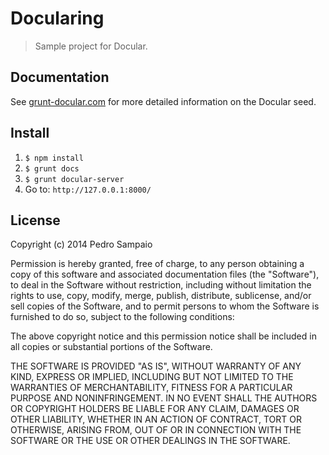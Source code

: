 Docularing
====================

<blockquote>
Sample project for Docular.
</blockquote>

## Documentation

See [grunt-docular.com](http://grunt-docular.com/) for more detailed information on the Docular seed.

## Install

1. `$ npm install`
2. `$ grunt docs`
4. `$ grunt docular-server`
5. Go to: `http://127.0.0.1:8000/`

## License

Copyright (c) 2014 Pedro Sampaio

Permission is hereby granted, free of charge, to any person obtaining
a copy of this software and associated documentation files (the
"Software"), to deal in the Software without restriction, including
without limitation the rights to use, copy, modify, merge, publish,
distribute, sublicense, and/or sell copies of the Software, and to
permit persons to whom the Software is furnished to do so, subject to
the following conditions:

The above copyright notice and this permission notice shall be
included in all copies or substantial portions of the Software.

THE SOFTWARE IS PROVIDED "AS IS", WITHOUT WARRANTY OF ANY KIND,
EXPRESS OR IMPLIED, INCLUDING BUT NOT LIMITED TO THE WARRANTIES OF
MERCHANTABILITY, FITNESS FOR A PARTICULAR PURPOSE AND
NONINFRINGEMENT. IN NO EVENT SHALL THE AUTHORS OR COPYRIGHT HOLDERS BE
LIABLE FOR ANY CLAIM, DAMAGES OR OTHER LIABILITY, WHETHER IN AN ACTION
OF CONTRACT, TORT OR OTHERWISE, ARISING FROM, OUT OF OR IN CONNECTION
WITH THE SOFTWARE OR THE USE OR OTHER DEALINGS IN THE SOFTWARE.